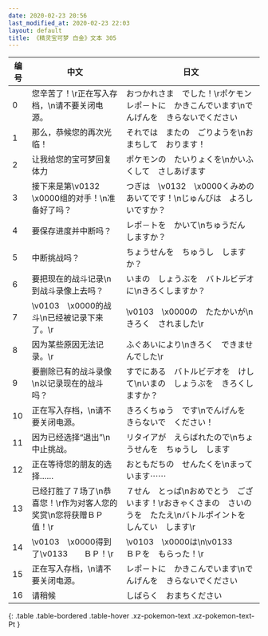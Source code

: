 ```yaml
---
date: 2020-02-23 20:56
last_modified_at: 2020-02-23 22:03
layout: default
title: 《精灵宝可梦 白金》文本 305
---
```

| 编号 | 中文 | 日文 |
| ---- | ---- | ---- |
| 0 | 您辛苦了！\r正在写入存档，\n请不要关闭电源。 | おつかれさま　でした！\rポケモンレポ－トに　かきこんでいます\nでんげんを　きらないでください |
| 1 | 那么，恭候您的再次光临！ | それでは　またの　ごりようを\nおまちして　おります！ |
| 2 | 让我给您的宝可梦回复体力 | ポケモンの　たいりょくを\nかいふくして　さしあげます |
| 3 | 接下来是第\v0132　\x0000组的对手！\n准备好了吗？ | つぎは　\v0132　\x0000くみめの　あいてです！\nじゅんびは　よろしいですか？ |
| 4 | 要保存进度并中断吗？ | レポ－トを　かいて\nちゅうだん　しますか？ |
| 5 | 中断挑战吗？ | ちょうせんを　ちゅうし　しますか？ |
| 6 | 要把现在的战斗记录\n到战斗录像上去吗？ | いまの　しょうぶを　バトルビデオに\nきろくしますか？ |
| 7 | \v0103　\x0000的战斗\n已经被记录下来了。\r | \v0103　\x0000の　たたかいが\nきろく　されました\r |
| 8 | 因为某些原因无法记录。\r | ふぐあいにより\nきろく　できませんでした\r |
| 9 | 要删除已有的战斗录像\n以记录现在的战斗吗？ | すでにある　バトルビデオを　けして\nいまの　しょうぶを　きろくしますか？ |
| 10 | 正在写入存档，\n请不要关闭电源。 | きろくちゅう　です\nでんげんを　きらないで　ください！　 |
| 11 | 因为已经选择“退出”\n中止挑战。 | リタイアが　えらばれたので\nちょうせんを　ちゅうし　します |
| 12 | 正在等待您的朋友的选择…… | おともだちの　せんたくを\nまっています⋯⋯ |
| 13 | 已经打胜了７场了\n恭喜您！\r作为对客人您的奖赏\n您将获赠ＢＰ值！\r | ７せん　とっぱ\nおめでとう　ございます！\rおきゃくさまの　さいのうを　たたえ\nバトルポイントを　しんてい　します\r |
| 14 | \v0103　\x0000得到了\v0133　　ＢＰ！\r | \v0103　\x0000は\n\v0133　　ＢＰを　もらった！\r |
| 15 | 正在写入存档，\n请不要关闭电源。 | レポ－トに　かきこんでいます\nでんげんを　きらないでください |
| 16 | 请稍候 | しばらく　おまちください |
{: .table .table-bordered .table-hover .xz-pokemon-text .xz-pokemon-text-Pt }